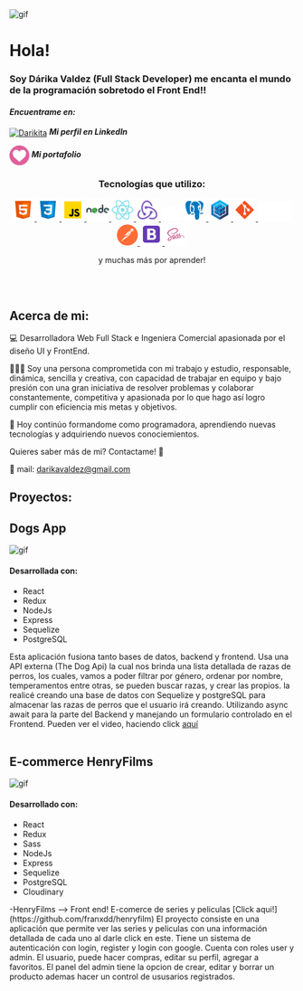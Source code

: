
<img src="https://res.cloudinary.com/dgx6joxrx/image/upload/v1662517811/Banner2_ew8xvp.gif" alt="gif"/>

 # Hola!
 ### Soy Dárika Valdez (Full Stack Developer) me encanta el mundo de la programación sobretodo el Front End!!


<h4 align="left"><b><i>Encuentrame en:</i></b></h3>
<p align="left">
 <a href="https://www.linkedin.com/in/d%C3%A1rika-valdez-a367481a8/" target="blank">
  <img align="center" src="https://raw.githubusercontent.com/rahuldkjain/github-profile-readme-generator/master/src/images/icons/Social/linked-in-alt.svg" alt="Darikita" height="30" width="40" /></a>
 <b><i> Mi perfil en LinkedIn</i></b>
</p>
<p align="left">
 <a href="https://darika-valdez.vercel.app/" target="blank">
  <img align="center" src="utils/icons/logo.png" alt="Dárika Valdez" height="35" width="35" /></a>
 <b><i> Mi portafolio</i></b>
</p>

<h3 align="center">Tecnologías que utilizo:</h3>
<p align="center">
    <a href = "https://developer.mozilla.org/en-US/docs/Web/HTML" > <img src = "utils/icons/html5.svg" alt="html5" width='40' height = '40'> </a>
    <a href = "https://developer.mozilla.org/en-US/docs/Web/CSS" > <img src = "utils/icons/css3.svg" alt="css3" width='40' height = '40'> </a>
    <a href = "https://developer.mozilla.org/en-US/docs/Web/JavaScript" > <img src = "utils/icons/javascript.svg" alt="Javascript" width='40' height = '40'> </a>
    <a href = "https://nodejs.org/en/" > <img src = "utils/icons/nodejs.svg" alt="node" width='40' height = '40'> </a>
    <a href = "https://reactjs.org/" > <img src = "utils/icons/react.svg" alt="react" width='40' height = '40'> </a>
    <a href = "https://redux.js.org/" > <img src = "utils/icons/redux.svg" alt="redux" width='40' height = '40'> </a>
    <a href=  "https://expressjs.com/" target="_blank" rel="noreferrer"><img src="utils/icons/express.png" width="36" height="25" alt="Express" /></a>
    <a href = "https://postgresql.org/" > <img src = "utils/icons/postgresql.svg" alt="postgresql" width='40' height = '40'> </a>
    <a href = "https://sequelize.org/" > <img src = "utils/icons/sequelize.svg" alt="sequelize" width='40' height = '40'> </a>
    <a href = "https://git-scm.com/" > <img src = "utils/icons/git.svg" alt="git" width='40' height = '40'> </a>
    <a href = "https://github.com//" > <img src = "utils/icons/git.png" alt="github" width='60' height = '35' > </a>
    <a href = "https://www.postman.com/" > <img src = "utils/icons/postman.svg" alt="postman" width='37' height = '37'> </a>
    <a href = "https://getbootstrap.com/" > <img src = "utils/icons/bootstrap.svg" alt="bootstrap" width='40'> </a>
    <a href = "https://sass-lang.com/" > <img src = "utils/icons/sass.png" alt="sass" width='40' height = '40'> </a>

</p>
 <p align="center">y muchas más por aprender!</p>
   
 <br></br>
  ## Acerca de mi:
  
💻 Desarrolladora Web Full Stack e Ingeniera Comercial apasionada por el diseño UI y FrontEnd.

🙋🏻‍♀️ Soy una persona comprometida con mi trabajo y estudio, responsable, dinámica, sencilla y creativa, con capacidad de trabajar en equipo y bajo presión con una    gran iniciativa de resolver problemas y colaborar constantemente, competitiva y apasionada por lo que hago así logro cumplir con eficiencia mis metas y objetivos.

🔎 Hoy continúo formandome como programadora, aprendiendo nuevas tecnologías y adquiriendo nuevos conociemientos. 

Quieres saber más de mi? Contactame! 🙌

📧 mail: darikavaldez@gmail.com
  
 ## Proyectos:
 
<h2> Dogs App </h2>

  <img src="utils/dogsgif.gif" alt="gif"/>

<h4> Desarrollada con: </h4>
<ul>
    <li>React</li>
    <li>Redux</li>
    <li>NodeJs</li>
    <li>Express</li>
    <li>Sequelize</li>
    <li>PostgreSQL</li>
</ul>
Esta aplicación fusiona tanto bases de datos, backend y frontend. Usa una API externa (The Dog Api) la cual nos brinda una lista detallada de razas de perros, los cuales, vamos a poder filtrar por género, ordenar por nombre, temperamentos entre otras, se pueden buscar razas, y crear las propios. la realicé creando una base de datos con Sequelize y postgreSQL para almacenar las razas de perros que el usuario irá creando. Utilizando async await para la parte del Backend y manejando un formulario controlado en el Frontend.
Pueden ver el video, haciendo click <a href="https://www.youtube.com/watch?v=Bm7dKEN4_6M&t=34s">aquí</a>
 <br></br>

 <h2> E-commerce HenryFilms </h2>

  <img src="utils/henryfilmsgif.gif" alt="gif"/>

 <h4> Desarrollado con: </h4>
<ul>
    <li>React</li>
    <li>Redux</li>
    <li>Sass</li>
    <li>NodeJs</li>
    <li>Express</li>
    <li>Sequelize</li>
    <li>PostgreSQL</li>
    <li>Cloudinary </li>
 
</ul>
-HenryFilms  --> Front end! E-comerce de series y peliculas [Click aqui!](https://github.com/franxdd/henryfilm)
El proyecto consiste en una aplicación que permite ver las series y peliculas con una información detallada de cada uno al darle click en este. Tiene un sistema de autenticación con login, register y login con google. Cuenta con roles user y admin. El usuario, puede hacer compras, editar su perfil, agregar a favoritos. El panel del admin tiene la opcion de crear, editar y borrar un producto ademas hacer un control de ususarios registrados.

